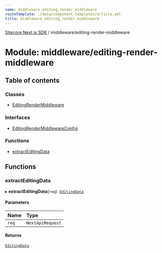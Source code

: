 ```yaml
---
name: middleware_editing_render_middleware
routeTemplate: ./data/component-templates/article.yml
title: middleware_editing_render_middleware
---
```


[Sitecore Next.js SDK](/docs/nextjs/ref/) / middleware/editing-render-middleware

# Module: middleware/editing-render-middleware

## Table of contents

### Classes

- [EditingRenderMiddleware](/docs/nextjs/ref/classes/middleware_editing_render_middleware/editingrendermiddleware)

### Interfaces

- [EditingRenderMiddlewareConfig](/docs/nextjs/ref/interfaces/middleware_editing_render_middleware/editingrendermiddlewareconfig)

### Functions

- [extractEditingData](/docs/nextjs/ref/modules/middleware_editing_render_middleware#extracteditingdata)

## Functions

### extractEditingData

▸ **extractEditingData**(`req`): [`EditingData`](/docs/nextjs/ref/modules/sharedtypes_editing_data#editingdata)

#### Parameters

| Name | Type |
| :------ | :------ |
| `req` | `NextApiRequest` |

#### Returns

[`EditingData`](/docs/nextjs/ref/modules/sharedtypes_editing_data#editingdata)
